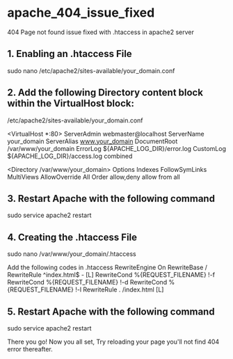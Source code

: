 # apache_404_issue_fixed
404 Page not found issue fixed with .htaccess in apache2 server

## 1. Enabling an .htaccess File
sudo nano /etc/apache2/sites-available/your_domain.conf

## 2. Add the following Directory content block within the VirtualHost block:
 /etc/apache2/sites-available/your_domain.conf

<VirtualHost *:80>
    ServerAdmin webmaster@localhost
    ServerName your_domain
    ServerAlias www.your_domain
    DocumentRoot /var/www/your_domain
    ErrorLog ${APACHE_LOG_DIR}/error.log
    CustomLog ${APACHE_LOG_DIR}/access.log combined


<Directory /var/www/your_domain>
                Options Indexes FollowSymLinks MultiViews
                AllowOverride All
                Order allow,deny
                allow from all
</Directory> 
</VirtualHost>

## 3. Restart Apache with the following command
sudo service apache2 restart

## 4. Creating the .htaccess File
sudo nano /var/www/your_domain/.htaccess

Add the following codes in .htaccess
<IfModule mod_rewrite.c>
  RewriteEngine On
  RewriteBase /
  RewriteRule ^index\.html$ - [L]
  RewriteCond %{REQUEST_FILENAME} !-f
  RewriteCond %{REQUEST_FILENAME} !-d
  RewriteCond %{REQUEST_FILENAME} !-l
  RewriteRule . /index.html [L]
</IfModule>

## 5. Restart Apache with the following command
sudo service apache2 restart

There you go! Now you all set, Try reloading your page you'll not find 404 error thereafter.
